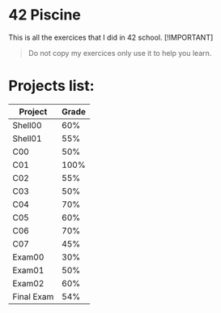 # 42 Piscine
This is all the exercices that I did in 42 school.
[!IMPORTANT]
>Do not copy my exercices only use it to help you learn.

# Projects list:
| Project      | Grade       |
| ---          | ---         |
| Shell00      |  60%        |
| Shell01      |  55%        |
| C00          |  50%        |
| C01          |  100%       |
| C02          |  55%        |
| C03          |  50%        |
| C04          |  70%        |
| C05          |  60%        |
| C06          |  70%        |
| C07          |  45%        |
| Exam00       |  30%        |
| Exam01       |  50%        |
| Exam02       |  60%        |
| Final Exam   |  54%        |
